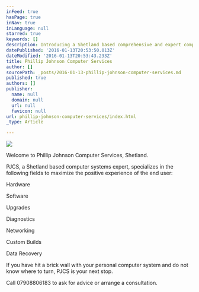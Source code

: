 ```yaml
---
inFeed: true
hasPage: true
inNav: true
inLanguage: null
starred: true
keywords: []
description: Introducing a Shetland based comprehensive and expert computer service provider.
datePublished: '2016-01-13T20:53:50.013Z'
dateModified: '2016-01-13T20:53:43.233Z'
title: Phillip Johnson Computer Services
author: []
sourcePath: _posts/2016-01-13-phillip-johnson-computer-services.md
published: true
authors: []
publisher:
  name: null
  domain: null
  url: null
  favicon: null
url: phillip-johnson-computer-services/index.html
_type: Article

---
```

![](https://s3-us-west-2.amazonaws.com/the-grid-img/p/d6e2c413391ebab92e4a8a14a3dddae6a7389b1d.jpg)

Welcome to Phillip Johnson Computer Services, Shetland.

PJCS, a Shetland based computer systems expert, specializes in the following fields to maximize the positive experience of the end user:

Hardware

Software

Upgrades

Diagnostics

Networking

Custom Builds

Data Recovery

If you have hit a brick wall with your personal computer system and do not know where to turn, PJCS is your next stop.

Call 07908806183 to ask for advice or arrange a consultation.